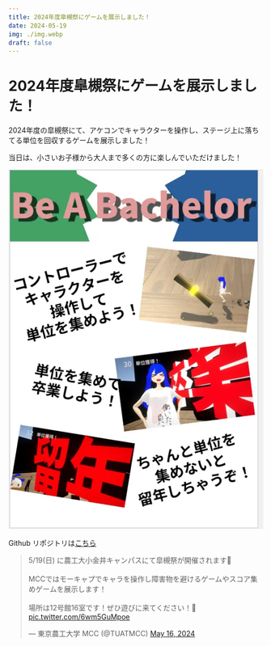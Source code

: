 ```yaml
---
title: 2024年度皐槻祭にゲームを展示しました！
date: 2024-05-19
img: ./img.webp
draft: false
---
```

# 2024年度皐槻祭にゲームを展示しました！

2024年度の皐槻祭にて、アケコンでキャラクターを操作し、ステージ上に落ちてる単位を回収するゲームを展示しました！

当日は、小さいお子様から大人まで多くの方に楽しんでいただけました！

![image](./image.webp)

Github リポジトリは[こちら](https://github.com/tuatmcc/BeABachelor)

<blockquote class="twitter-tweet"><p lang="ja" dir="ltr">5/19(日) に農工大小金井キャンパスにて皐槻祭が開催されます🎉<br><br>MCCではモーキャプでキャラを操作し障害物を避けるゲームやスコア集めゲームを展示します！<br><br>場所は12号館16室です！ぜひ遊びに来てください！🙌 <a href="https://t.co/6wm5GuMpoe">pic.twitter.com/6wm5GuMpoe</a></p>&mdash; 東京農工大学 MCC (@TUATMCC) <a href="https://twitter.com/TUATMCC/status/1791041039433941067?ref_src=twsrc%5Etfw">May 16, 2024</a></blockquote> <script async src="https://platform.twitter.com/widgets.js" charset="utf-8"></script>
